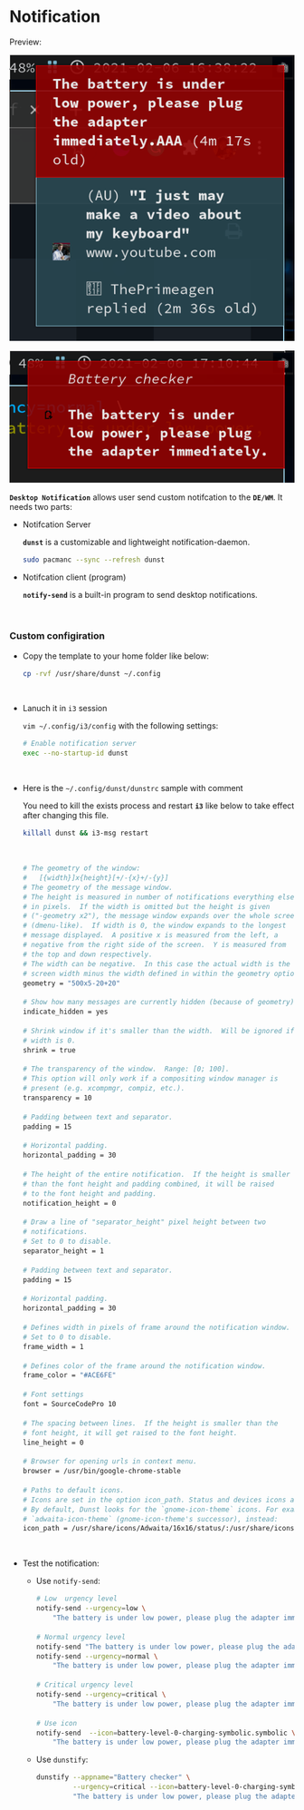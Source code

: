 # Notification

Preview:

![i3-notification-sample.png](./images/i3-notification-sample.png)

![i3-notification-sample-2.png](./images/i3-notification-sample-2.png)

**`Desktop Notification`** allows user send custom notifcation to the **`DE/WM`**. It needs
two parts:

- Notifcation Server

    **`dunst`** is a customizable and lightweight notification-daemon.

    ```bash
    sudo pacmanc --sync --refresh dunst
    ```

- Notifcation client (program)

    **`notify-send`** is a built-in program to send desktop notifications.

</br>

### Custom configiration

- Copy the template to your home folder like below:

    ```bash
    cp -rvf /usr/share/dunst ~/.config
    ```

    </br>

- Lanuch it in `i3` session

    `vim ~/.config/i3/config` with the following settings:

    ```bash
    # Enable notification server
    exec --no-startup-id dunst
    ```

    </br>

- Here is the `~/.config/dunst/dunstrc` sample with comment

    You need to kill the exists process and restart **`i3`** like below to take
    effect after changing this file.

    ```bash
    killall dunst && i3-msg restart
    ```

    </br>

    ```bash
    # The geometry of the window:
    #   [{width}]x{height}[+/-{x}+/-{y}]
    # The geometry of the message window.
    # The height is measured in number of notifications everything else
    # in pixels.  If the width is omitted but the height is given
    # ("-geometry x2"), the message window expands over the whole screen
    # (dmenu-like).  If width is 0, the window expands to the longest
    # message displayed.  A positive x is measured from the left, a
    # negative from the right side of the screen.  Y is measured from
    # the top and down respectively.
    # The width can be negative.  In this case the actual width is the
    # screen width minus the width defined in within the geometry option.
    geometry = "500x5-20+20"

    # Show how many messages are currently hidden (because of geometry).
    indicate_hidden = yes

    # Shrink window if it's smaller than the width.  Will be ignored if
    # width is 0.
    shrink = true

    # The transparency of the window.  Range: [0; 100].
    # This option will only work if a compositing window manager is
    # present (e.g. xcompmgr, compiz, etc.).
    transparency = 10

    # Padding between text and separator.
    padding = 15

    # Horizontal padding.
    horizontal_padding = 30

    # The height of the entire notification.  If the height is smaller
    # than the font height and padding combined, it will be raised
    # to the font height and padding.
    notification_height = 0

    # Draw a line of "separator_height" pixel height between two
    # notifications.
    # Set to 0 to disable.
    separator_height = 1

    # Padding between text and separator.
    padding = 15

    # Horizontal padding.
    horizontal_padding = 30

    # Defines width in pixels of frame around the notification window.
    # Set to 0 to disable.
    frame_width = 1

    # Defines color of the frame around the notification window.
    frame_color = "#ACE6FE"

    # Font settings
    font = SourceCodePro 10

    # The spacing between lines.  If the height is smaller than the
    # font height, it will get raised to the font height.
    line_height = 0

    # Browser for opening urls in context menu.
    browser = /usr/bin/google-chrome-stable

    # Paths to default icons.
    # Icons are set in the option icon_path. Status and devices icons are needed. 
    # By default, Dunst looks for the `gnome-icon-theme` icons. For example, to use 
    # `adwaita-icon-theme` (gnome-icon-theme's successor), instead:
    icon_path = /usr/share/icons/Adwaita/16x16/status/:/usr/share/icons/Adwaita/16x16/devices/
    ```

</br>

- Test the notification:

    - Use `notify-send`:

        ```bash
        # Low  urgency level
        notify-send --urgency=low \
            "The battery is under low power, please plug the adapter immediately."

        # Normal urgency level
        notify-send "The battery is under low power, please plug the adapter immediately."
        notify-send --urgency=normal \
            "The battery is under low power, please plug the adapter immediately."

        # Critical urgency level
        notify-send --urgency=critical \
            "The battery is under low power, please plug the adapter immediately."

        # Use icon
        notify-send  --icon=battery-level-0-charging-symbolic.symbolic \
            "The battery is under low power, please plug the adapter immediately."
        ```

    - Use `dunstify`:

        ```bash
        dunstify --appname="Battery checker" \
                 --urgency=critical --icon=battery-level-0-charging-symbolic.symbolic \
                 "The battery is under low power, please plug the adapter immediately."
        ```
